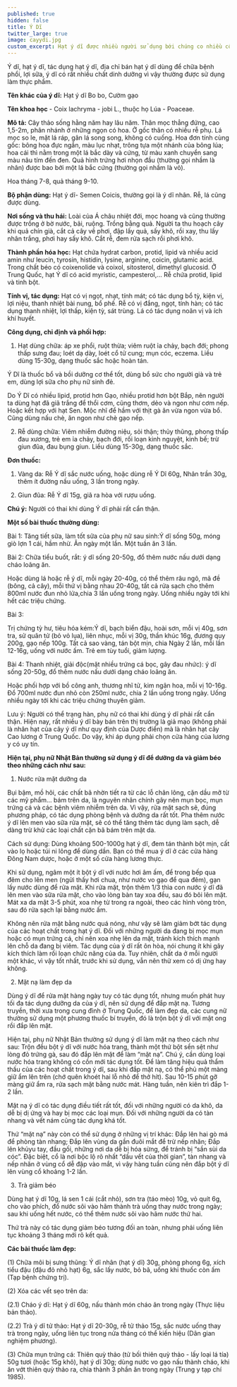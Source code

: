 ```yaml
---
published: true
hidden: false
title: Ý Dĩ
twitter_large: true
image: cayydi.jpg
custom_excerpt: Hạt ý dĩ được nhiều người sử dụng bới chúng co nhiều công dụng và giầu chất dinh dưỡng hơn gao.
---
```


Ý dĩ, hạt ý dĩ, tác dụng hạt ý dĩ, địa chỉ bán hạt ý dĩ dùng để chữa bệnh phổi, lợi sữa, ý dĩ có rất nhiều chất dinh dưỡng vì vậy thường được sử dụng làm thực phẩm.

**Tên khác của ý dĩ:** Hạt ý dĩ  Bo bo, Cườm gạo

**Tên khoa học** - Coix lachryma - jobi L., thuộc họ Lúa - Poaceae.

**Mô tả:** Cây thảo sống hằng năm hay lâu năm. Thân mọc thẳng đứng, cao 1,5-2m, phân nhánh ở những ngọn có hoa. Ở gốc thân có nhiều rễ phụ. Lá mọc so le, mặt lá ráp, gân lá song song, không có cuống. Hoa đơn tính cùng gốc: bông hoa đực ngắn, màu lục nhạt, trông tựa một nhánh của bông lúa; hoa cái thì nằm trong một lá bắc dày và cứng, từ màu xanh chuyển sang màu nâu tím đến đen. Quả hình trứng hơi nhọn đầu (thường gọi nhầm là nhân) được bao bởi một lá bắc cứng (thường gọi nhầm là vỏ).

Hoa tháng 7-8, quả tháng 9-10.

**Bộ phận dùng:** Hạt ý dĩ- Semen Coicis, thường gọi là ý dĩ nhân. Rễ, lá cũng được dùng.

**Nơi sống và thu hái:** Loài của Á châu nhiệt đới, mọc hoang và cũng thường được trồng ở bờ nước, bãi, ruộng. Trồng bằng quả. Người ta thu hoạch cây khi quả chín già, cắt cả cây về phơi, đập lấy quả, sấy khô, rồi xay, thu lấy nhân trắng, phơi hay sấy khô. Cắt rễ, đem rửa sạch rồi phơi khô.

**Thành phần hóa học:** Hạt chứa hydrat carbon, protid, lipid và nhiều acid amin như leucin, tyrosin, histidin, lysine, arginine, coicin, glutamic acid. Trong chất béo có coixenolide và coixol, sitosterol, dimethyl glucosid. Ở Trung Quốc, hạt Ý dĩ có acid myristic, campesterol,... Rễ chứa protid, lipid và tinh bột.

**Tính vị, tác dụng:** Hạt có vị ngọt, nhạt, tính mát; có tác dụng bổ tỳ, kiện vị, lợi niệu, thanh nhiệt bài nung, bổ phế. Rễ có vị đắng, ngọt, tính hàn; có tác dụng thanh nhiệt, lợi thấp, kiện tỳ, sát trùng. Lá có tác dụng noãn vị và ích khí huyết.


**Công dụng, chỉ định và phối hợp:**

1. Hạt dùng chữa: áp xe phổi, ruột thừa; viêm ruột ỉa chảy, bạch đới; phong thấp sưng đau; loét dạ dày, loét cổ tử cung; mụn cóc, eczema. Liều dùng 15-30g, dạng thuốc sắc hoặc hoàn tán.

Ý Dĩ là thuốc bổ và bồi dưỡng cơ thể tốt, dùng bổ sức cho người già và trẻ em, dùng lợi sữa cho phụ nữ sinh đẻ.

Do Ý Dĩ có nhiều lipid, protid hơn Gạo, nhiều protid hơn bột Bắp, nên người ta dùng hạt đã giã trắng để thổi cơm, cũng thơm, dẻo và ngon như cơm nếp. Hoặc kết hợp với hạt Sen. Mộc nhĩ để hầm với thịt gà ăn vừa ngon vừa bổ. Cũng dùng nấu chè, ăn ngon như chè gạo nếp.

2. Rễ dùng chữa: Viêm nhiễm đường niệu, sỏi thận; thủy thũng, phong thấp đau xương, trẻ em ỉa chảy, bạch đới, rối loạn kinh nguyệt, kinh bế; trừ giun đũa, đau bụng giun. Liều dùng 15-30g, dạng thuốc sắc.

**Ðơn thuốc:**

1. Vàng da: Rễ Ý dĩ sắc nước uống, hoặc dùng rễ Ý Dĩ 60g, Nhân trần 30g, thêm ít đường nấu uống, 3 lần trong ngày.

2. Giun đũa: Rễ Ý dĩ 15g, giã ra hòa với rượu uống.

**Chú ý:** Người có thai khi dùng Ý dĩ phải rất cẩn thận.

**Một số bài thuốc thường dùng:**

Bài 1: Tăng tiết sữa, làm tốt sữa của phụ nữ sau sinh:Ý dĩ sống 50g, móng giò lợn 1 cái, hầm nhừ. Ăn ngày một lần. Một tuần ăn 3 lần.

Bài 2: Chữa tiểu buốt, rắt: ý dĩ sống 20-50g, đổ thêm nước nấu dưới dạng cháo loãng ăn. 

Hoặc dùng lá hoặc rễ ý dĩ, mỗi ngày 20-40g, có thể thêm râu ngô, mã đề (bông, cả cây), mỗi thứ vị bằng nhau 20-40g, tất cả rửa sạch cho thêm 800ml nước đun nhỏ lửa,chia 3 lần uống trong ngày. Uống nhiều ngày tới khi hết các triệu chứng.

Bài 3: 

Trị chứng tỳ hư, tiêu hóa kém:Ý dĩ, bạch biển đậu, hoài sơn, mỗi vị 40g, sơn tra, sử quân tử (bỏ vỏ lụa), liên nhục, mỗi vị 30g, thần khúc 16g, đương quy 200g, gạo nếp 100g. Tất cả sao vàng, tán bột mịn, chia Ngày 2 lần, mỗi lần 12-16g, uống với nước ấm. Trẻ em tùy tuổi, giảm lượng.

Bài 4: Thanh nhiệt, giải độc(mặt nhiều trứng cá bọc, gây đau nhức): ý dĩ sống 20-50g, đổ thêm nước nấu dưới dạng cháo loãng ăn.

Hoặc phối hợp với bồ công anh, thương nhĩ tử, kim ngân hoa, mỗi vị 10-16g. Đổ 700ml nước đun nhỏ còn 250ml nước, chia 2 lần uống trong ngày. Uống nhiều ngày tới khi các triệu chứng thuyên giảm.

Lưu ý: Người có thể trạng hàn, phụ nữ có thai khi dùng ý dĩ phải rất cẩn thận. Hiện nay, rất nhiều ý dĩ bày bán trên thị trường là giả mạo (không phải là nhân hạt của cây ý dĩ như quy định của Dược điển) mà là nhân hạt cây Cao lương ở Trung Quốc. Do vậy, khi áp dụng phải chọn cửa hàng của lương y có uy tín.

**Hiện tại, phụ nữ Nhật Bản thường sử dụng ý dĩ để dưỡng da và giảm béo theo những cách như sau:**

1. Nước rửa mặt dưỡng da

Bụi bậm, mồ hôi, các chất bã nhờn tiết ra từ các lỗ chân lông, cặn dầu mỡ từ các mỹ phẩm… bám trên da, là nguyên nhân chính gây nên mụn bọc, mụn trứng cá và các bệnh viêm nhiễm trên da. Vì vậy, rửa mặt sạch sẽ, đúng phương pháp, có tác dụng phòng bệnh và dưỡng da rất tốt. Pha thêm nước ý dĩ lên men vào sữa rửa mặt, sẽ có thể tăng thêm tác dụng làm sạch, dễ dàng trừ khử các loại chất cặn bã bám trên mặt da.

Cách sử dụng: Dùng khoảng 500-1000g hạt ý dĩ, đem tán thành bột mịn, cất vào lọ hoặc túi ni lông để dùng dần. Bạn có thể mua ý dĩ ở các cửa hàng Đông Nam dược, hoặc ở một số cửa hàng lương thực.

Khi sử dụng, ngâm một ít bột ý dĩ với nước hơi âm ấm, để trong bếp qua đêm cho lên men (ngửi thấy hơi chua, như nước vo gạo để qua đêm), gạn lấy nước dùng để rửa mặt. Khi rửa mặt, trộn thêm 1/3 thìa con nước ý dĩ đã lên men vào sữa rửa mặt, cho vào lòng bàn tay xoa đều, sau đó bôi lên mặt. Mát xa da mặt 3-5 phút, xoa nhẹ từ trong ra ngoài, theo các hình vòng tròn, sau đó rửa sạch lại bằng nước ấm.

Không nên rửa mặt bằng nước quá nóng, như vậy sẽ làm giảm bớt tác dụng của các hoạt chất trong hạt ý dĩ. Đối với những người da đang bị mọc mụn hoặc có mụn trứng cá, chỉ nên xoa nhẹ lên da mặt, tránh kích thích mạnh lên chỗ da đang bị viêm. Tác dụng của ý dĩ rất ôn hòa, nói chung ít khi gây kích thích làm rối loạn chức năng của da. Tuy nhiên, chất da ở mỗi người một khác, vì vậy tốt nhất, trước khi sử dụng, vẫn nên thử xem có dị ứng hay không.

2. Mặt nạ làm đẹp da

Dùng ý dĩ để rửa mặt hàng ngày tuy có tác dụng tốt, nhưng muốn phát huy tối đa tác dụng dưỡng da của ý dĩ, nên sử dụng để đắp mặt nạ. Tương truyền, thời xưa trong cung đình ở Trung Quốc, để làm đẹp da, các cung nữ thường sử dụng một phương thuốc bí truyền, đó là trộn bột ý dĩ với mật ong rồi đắp lên mặt.

Hiện tại, phụ nữ Nhật Bản thường sử dụng ý dĩ làm mặt nạ theo cách như sau: Trộn đều bột ý dĩ với nước hóa trang, thành một thứ bột sền sệt như lòng đỏ trứng gà, sau đó đắp lên mặt để làm “mặt nạ”. Chú ý, cần dùng loại nước hóa trang không có cồn mới tác dụng tốt. Để làm tăng hiệu quả thẩm thấu của các hoạt chất trong ý dĩ, sau khi đắp mặt nạ, có thể phủ một màng giữ ẩm lên trên (chớ quên khoét hai lỗ nhỏ để thở hít). Sau 10-15 phút gỡ màng giữ ẩm ra, rửa sạch mặt bằng nước mát. Hàng tuần, nên kiên trì đắp 1-2 lần.

Mặt nạ ý dĩ có tác dụng điều tiết rất tốt, đối với những người có da khô, da dễ bị dị ứng và hay bị mọc các loại mụn. Đối với những người da có tàn nhang và vết nám cũng tác dụng khá tốt.

Thứ “mặt nạ” này còn có thể sử dụng ở những vị trí khác: Đắp lên hai gò má để phòng tàn nhang; Đắp lên vùng da gần đuôi mắt để trừ nếp nhăn; Đắp lên khủyu tay, đầu gối, những nơi da dễ bị hóa sừng, để tránh bị “sần sùi da cóc”. Đặc biệt, cổ là nơi bộc lộ rõ nhất “dấu vết của thời gian”, tàn nhang và nếp nhăn ở vùng cổ dễ đập vào mắt, vì vậy hàng tuần cũng nên đắp bột ý dĩ lên vùng cổ khoảng 1-2 lần.

3. Trà giảm béo

Dùng hạt ý dĩ 10g, lá sen 1 cái (cắt nhỏ), sơn tra (táo mèo) 10g, vỏ quít 6g, cho vào phích, đổ nước sôi vào hãm thành trà uống thay nước trong ngày; sau khi uống hết nước, có thể thêm nước sôi vào hãm nước thứ hai.

Thứ trà này có tác dụng giảm béo tương đối an toàn, nhưng phải uống liên tục khoảng 3 tháng mới rõ kết quả.

**Các bài thuốc làm đẹp:**

(1) Chữa môi bị sưng thũng: Ý dĩ nhân (hạt ý dĩ) 30g, phòng phong 6g, xích tiểu đậu (đậu đỏ nhỏ hạt) 6g, sắc lấy nước, bỏ bã, uống khi thuốc còn ấm (Tạp bệnh chứng trị).

(2) Xóa các vết sẹo trên da:

(2.1) Cháo ý dĩ: Hạt ý dĩ 60g, nấu thành món cháo ăn trong ngày (Thực liệu bản thảo).

(2.2) Trà ý dĩ tử thảo: Hạt ý dĩ 20-30g, rễ tử thảo 15g, sắc nước uống thay trà trong ngày, uống liên tục trong nửa tháng có thể kiến hiệu (Dân gian nghiệm phương).

(3) Chữa mụn trứng cá: Thiên quỳ thảo (tử bối thiên quỳ thảo - lấy loại lá tía) 50g tươi (hoặc 15g khô), hạt ý dĩ 30g; dùng nước vo gạo nấu thành cháo, khi ăn vớt thiên quỳ thảo ra, chia thành 3 phần ăn trong ngày (Trung y tạp chí 1985).